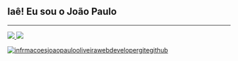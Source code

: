 ## Iaê! Eu sou o João Paulo
---

<div>
 <a href = "https://github.com/Jp0liveira" >
 <img heigth = "180em" src = "https://github-readme-stats.vercel.app/api?username=Jp0liveira&show_icons=true&theme=radical "/>
 <img heigth = "180em" src = "https://github-readme-stats.vercel.app/api/top-langs/?username=Jp0liveira&layout=compact"/>


</div>


![infrmacoesjoaopaulooliveirawebdevelopergitegithub](https://user-images.githubusercontent.com/106454449/170875557-946eb2b1-085d-47aa-9a48-f90e038f94a8.jpg)

